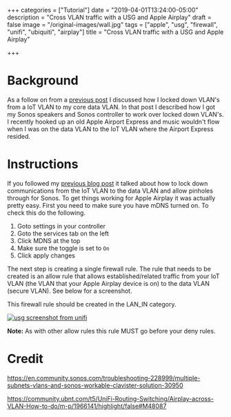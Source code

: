 +++
categories = ["Tutorial"]
date = "2019-04-01T13:24:00-05:00"
description = "Cross VLAN traffic with a USG and Apple Airplay"
draft = false
image = "/original-images/wall.jpg"
tags = ["apple", "usg", "firewall", "unifi", "ubiquiti", "airplay"]
title = "Cross VLAN traffic with a USG and Apple Airplay"

+++

# Background
As a follow on from a [previous post](/sonos-usg-firewall-ports) I discussed how I locked down VLAN's from a IoT VLAN to my core data VLAN.  In that post I described how I got my Sonos speakers and Sonos controller to work over locked down VLAN's.  I recently hooked up an old Apple Airport Express and music wouldn't flow when I was on the data VLAN to the IoT VLAN where the Airport Express resided.

# Instructions
If you followed my [previous blog post](/sonos-usg-firewall-ports) it talked about how to lock down communications from the IoT VLAN to the data VLAN and allow pinholes through for Sonos.  To get things working for Apple Airplay it was actually pretty easy.  First you need to make sure you have mDNS turned on.  To check this do the following.

1. Goto settings in your controller
2. Goto the services tab on the left
3. Click MDNS at the top
4. Make sure the toggle is set to `On`
5. Click apply changes 

The next step is creating a single firewall rule.  The rule that needs to be created is an allow rule that allows established/related traffic from your IoT VLAN (the VLAN that your Apple Airplay device is on) to the data VLAN (secure VLAN).  See below for a screenshot.

This firewall rule should be created in the LAN_IN category.

[![usg screenshot from unifi](/images/usg-apple-airplay-1.jpg)](/images/usg-apple-airplay-1.jpg)

**Note:**  As with other allow rules this rule MUST go before your deny rules.

# Credit
https://en.community.sonos.com/troubleshooting-228999/multiple-subnets-vlans-and-sonos-workable-clavister-solution-30950

https://community.ubnt.com/t5/UniFi-Routing-Switching/Airplay-across-VLAN-How-to-do/m-p/1966141/highlight/false#M48087

